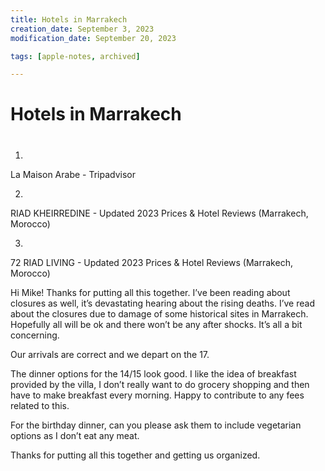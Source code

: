```yaml
---
title: Hotels in Marrakech
creation_date: September 3, 2023
modification_date: September 20, 2023

tags: [apple-notes, archived]

---
```



# Hotels in Marrakech
# 

1.
La Maison Arabe - Tripadvisor

2.
RIAD KHEIRREDINE - Updated 2023 Prices & Hotel Reviews (Marrakech, Morocco)

3.
72 RIAD LIVING - Updated 2023 Prices & Hotel Reviews (Marrakech, Morocco)

Hi Mike! Thanks for putting all this together. I’ve been reading about closures as well, it’s devastating hearing about the rising deaths. I’ve read about the closures due to damage of some historical sites in Marrakech. Hopefully all will be ok and there won’t be any after shocks. It’s all a bit concerning. 

Our arrivals are correct and we depart on the 17.

The dinner options for the 14/15 look good. I like the idea of breakfast provided by the villa, I don’t really want to do grocery shopping and then have to make breakfast every morning. Happy to contribute to any fees related to this. 

For the birthday dinner, can you please ask them to include vegetarian options as I don’t eat any meat. 

Thanks for putting all this together and getting us organized. 


